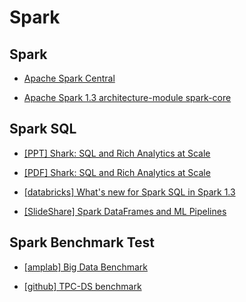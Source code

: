 # Spark

## Spark

- [Apache Spark Central](http://apachesparkcentral.com)

- [Apache Spark 1.3 architecture-module spark-core](https://trongkhoanguyenblog.wordpress.com/2015/03/27/apache-spark-1-3-architecture-module-spark-core/)

## Spark SQL

- [[PPT] Shark: SQL and Rich Analytics at Scale](https://www.google.co.kr/url?sa=t&rct=j&q=&esrc=s&source=web&cd=6&ved=0CEUQFjAF&url=http%3A%2F%2Fcs.brown.edu%2F~debrabant%2Fcis570-website%2Fslides%2Fshark.pptx&ei=kztLVa6EEYi0mwX7k4C4Bg&usg=AFQjCNFimPT4d0N2pbuAvjSfdVk1QPFp4w&sig2=e1ngePNDWgeNfJfHtNlaPQ&bvm=bv.92765956,d.dGY&cad=rjt)

- [[PDF] Shark: SQL and Rich Analytics at Scale](http://arxiv.org/pdf/1211.6176.pdf)

- [[databricks] What's new for Spark SQL in Spark 1.3](https://databricks.com/blog/2015/03/24/spark-sql-graduates-from-alpha-in-spark-1-3.html)

- [[SlideShare] Spark DataFrames and ML Pipelines](http://www.slideshare.net/databricks/dataframes-and-pipelines?ref=https://www.slideshare.net/slideshow/embed_code/key/d4xo6lKBtQi3Db)


## Spark Benchmark Test

- [[amplab] Big Data Benchmark](https://amplab.cs.berkeley.edu/benchmark/)

- [[github] TPC-DS benchmark](https://github.com/databricks/spark-sql-perf)

